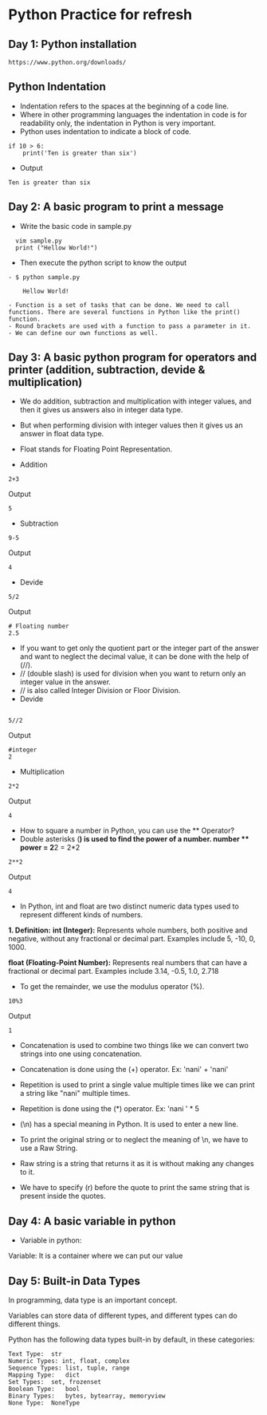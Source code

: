 # Python Practice for refresh 

## Day 1: Python installation

```
https://www.python.org/downloads/
```

## Python Indentation

- Indentation refers to the spaces at the beginning of a code line.
- Where in other programming languages the indentation in code is for readability only, the indentation in Python is very important.
- Python uses indentation to indicate a block of code.

```
if 10 > 6:
    print('Ten is greater than six')
```

- Output
```
Ten is greater than six

```

## Day 2: A basic program to print a message

- Write the basic code in sample.py
```  
  vim sample.py
  print ("Hellow World!")
```
- Then execute the python script to know the output
```
- $ python sample.py

    Hellow World!
```
```
- Function is a set of tasks that can be done. We need to call functions. There are several functions in Python like the print() function.
- Round brackets are used with a function to pass a parameter in it.
- We can define our own functions as well.
```


## Day 3: A basic python program for operators and printer (addition, subtraction, devide & multiplication)

- We do addition, subtraction and multiplication with integer values, and then it gives us answers also in integer data type.
- But when performing division with integer values then it gives us an answer in float data type.
- Float stands for Floating Point Representation.

- Addition 
```
2+3
```
 Output 

```
5
```

- Subtraction 
```
9-5
```
 Output 

```
4
```
- Devide

```
5/2
```
 Output 

```
# Floating number
2.5 
```


- If you want to get only the quotient part or the integer part of the answer and want to neglect the decimal value, it can be done with the help of (//).
- // (double slash) is used for division when you want to return only an integer value in the answer.
- // is also called Integer Division or Floor Division.
- Devide


```

5//2
```
 Output 

```
#integer
2
```
- Multiplication

```
2*2
```
 Output 

```
4
```

- How to square a number in Python, you can use the ** Operator?
- Double asterisks (**) is used to find the power of a number. 
        number ** power =  2**2 = 2*2

```
2**2

```
 Output

```
4
```

- In Python, int and float are two distinct numeric data types used to represent different kinds of numbers.
  
**1. Definition:**
**int (Integer):**
Represents whole numbers, both positive and negative, without any fractional or decimal part. Examples include 5, -10, 0, 1000.

**float (Floating-Point Number):**
Represents real numbers that can have a fractional or decimal part. Examples include 3.14, -0.5, 1.0, 2.718


- To get the remainder, we use the modulus operator (%).

```
10%3
```
 Output 

```
1
```

- Concatenation is used to combine two things like we can convert two strings into one using concatenation.
- Concatenation is done using the (+) operator.
  Ex: 'nani' + 'nani'

- Repetition is used to print a single value multiple times like we can print a string like "nani" multiple times.
- Repetition is done using the (*) operator.
  Ex:  'nani ' * 5


- (\n) has a special meaning in Python. It is used to enter a new line.
- To print the original string or to neglect the meaning of \n, we have to use a Raw String.
- Raw string is a string that returns it as it is without making any changes to it. 
- We have to specify (r) before the quote to print the same string that is present inside the quotes.


## Day 4: A basic variable in python

- Variable in python:

Variable: It is a container where we can put our value



## Day 5: Built-in Data Types

In programming, data type is an important concept.

Variables can store data of different types, and different types can do different things.

Python has the following data types built-in by default, in these categories:

```
Text Type:	str
Numeric Types: int, float, complex
Sequence Types:	list, tuple, range
Mapping Type:	dict
Set Types:	set, frozenset
Boolean Type:	bool
Binary Types:	bytes, bytearray, memoryview
None Type:	NoneType

```


